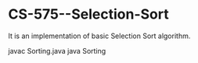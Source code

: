 # CS-575--Selection-Sort
It is an implementation of basic Selection Sort algorithm.


javac Sorting.java
java Sorting
